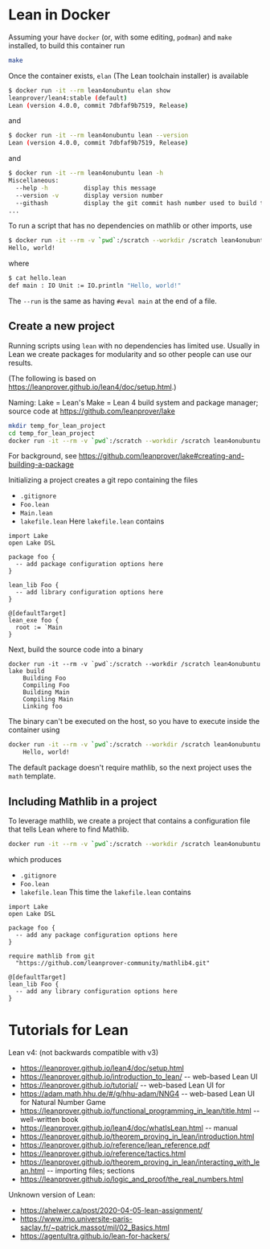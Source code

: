 # Lean in Docker

Assuming your have `docker` (or, with some editing, `podman`) and `make` installed, to build this container run
```bash
make
```

Once the container exists, `elan` (The Lean toolchain installer) is available
```bash
$ docker run -it --rm lean4onubuntu elan show
leanprover/lean4:stable (default)
Lean (version 4.0.0, commit 7dbfaf9b7519, Release)
```
and
```bash
$ docker run -it --rm lean4onubuntu lean --version
Lean (version 4.0.0, commit 7dbfaf9b7519, Release)
```
and
```bash
$ docker run -it --rm lean4onubuntu lean -h       
Miscellaneous:
  --help -h          display this message
  --version -v       display version number
  --githash          display the git commit hash number used to build this binary
...
```
To run a script that has no dependencies on mathlib or other imports, use
```bash
$ docker run -it --rm -v `pwd`:/scratch --workdir /scratch lean4onubuntu lean --run hello.v4.lean
Hello, world!
```
where
```bash
$ cat hello.lean
def main : IO Unit := IO.println "Hello, world!"
```
The `--run` is the same as having `#eval main` at the end of a file.

## Create a new project
Running scripts using `lean` with no dependencies has limited use. Usually in Lean we create packages for modularity and so other people can use our results.

(The following is based on <https://leanprover.github.io/lean4/doc/setup.html>.)

Naming: Lake = Lean's Make = Lean 4 build system and package manager; source code at <https://github.com/leanprover/lake>

```bash
mkdir temp_for_lean_project
cd temp_for_lean_project
docker run -it --rm -v `pwd`:/scratch --workdir /scratch lean4onubuntu lake init foo
```
For background, see <https://github.com/leanprover/lake#creating-and-building-a-package>

Initializing a project creates a git repo containing the files
* `.gitignore`
* `Foo.lean`
* `Main.lean`
* `lakefile.lean`
Here `lakefile.lean` contains
```
import Lake
open Lake DSL

package foo {
  -- add package configuration options here
}

lean_lib Foo {
  -- add library configuration options here
}

@[defaultTarget]
lean_exe foo {
  root := `Main
}
```

Next, build the source code into a binary
```
docker run -it --rm -v `pwd`:/scratch --workdir /scratch lean4onubuntu lake build
    Building Foo
    Compiling Foo
    Building Main
    Compiling Main
    Linking foo
```
The binary can't be executed on the host, so you have to execute inside the container using
```bash
docker run -it --rm -v `pwd`:/scratch --workdir /scratch lean4onubuntu build/bin/foo
    Hello, world!
```
The default package doesn't require mathlib, so the next project uses the `math` template.

## Including Mathlib in a project
To leverage mathlib, we create a project that contains a configuration file that tells Lean where to find Mathlib.

```bash
docker run -it --rm -v `pwd`:/scratch --workdir /scratch lean4onubuntu lake init foo math
```
which produces
* `.gitignore`
* `Foo.lean`
* `lakefile.lean`
This time the `lakefile.lean` contains
```
import Lake
open Lake DSL

package foo {
  -- add any package configuration options here
}

require mathlib from git
  "https://github.com/leanprover-community/mathlib4.git"

@[defaultTarget]
lean_lib Foo {
  -- add any library configuration options here
}
```

# Tutorials for Lean


Lean v4: (not backwards compatible with v3)
* <https://leanprover.github.io/lean4/doc/setup.html>
* <https://leanprover.github.io/introduction_to_lean/> -- web-based Lean UI
* <https://leanprover.github.io/tutorial/> -- web-based Lean UI for
* <https://adam.math.hhu.de/#/g/hhu-adam/NNG4> -- web-based Lean UI for Natural Number Game
* <https://leanprover.github.io/functional_programming_in_lean/title.html> -- well-written book
* <https://leanprover.github.io/lean4/doc/whatIsLean.html> -- manual
* <https://leanprover.github.io/theorem_proving_in_lean/introduction.html>
* <https://leanprover.github.io/reference/lean_reference.pdf>
* <https://leanprover.github.io/reference/tactics.html>
* <https://leanprover.github.io/theorem_proving_in_lean/interacting_with_lean.html> -- importing files; sections
* <https://leanprover.github.io/logic_and_proof/the_real_numbers.html>


Unknown version of Lean:
* <https://ahelwer.ca/post/2020-04-05-lean-assignment/>
* <https://www.imo.universite-paris-saclay.fr/~patrick.massot/mil/02_Basics.html>
* <https://agentultra.github.io/lean-for-hackers/>
